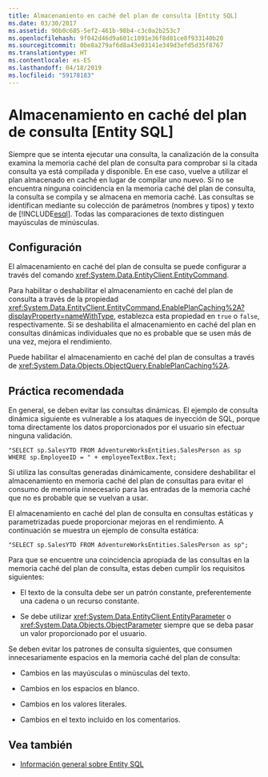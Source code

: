 ```yaml
---
title: Almacenamiento en caché del plan de consulta [Entity SQL]
ms.date: 03/30/2017
ms.assetid: 90b0c685-5ef2-461b-98b4-c3c0a2b253c7
ms.openlocfilehash: 9f042d46d9a601c1091e36f8d81ce8f933140b20
ms.sourcegitcommit: 0be8a279af6d8a43e03141e349d3efd5d35f8767
ms.translationtype: HT
ms.contentlocale: es-ES
ms.lasthandoff: 04/18/2019
ms.locfileid: "59178183"
---
```

# <a name="query-plan-caching-entity-sql"></a>Almacenamiento en caché del plan de consulta [Entity SQL]
Siempre que se intenta ejecutar una consulta, la canalización de la consulta examina la memoria caché del plan de consulta para comprobar si la citada consulta ya está compilada y disponible. En ese caso, vuelve a utilizar el plan almacenado en caché en lugar de compilar uno nuevo. Si no se encuentra ninguna coincidencia en la memoria caché del plan de consulta, la consulta se compila y se almacena en memoria caché. Las consultas se identifican mediante su colección de parámetros (nombres y tipos) y texto de [!INCLUDE[esql](../../../../../../includes/esql-md.md)]. Todas las comparaciones de texto distinguen mayúsculas de minúsculas.  
  
## <a name="configuration"></a>Configuración  
 El almacenamiento en caché del plan de consulta se puede configurar a través del comando <xref:System.Data.EntityClient.EntityCommand>.  
  
 Para habilitar o deshabilitar el almacenamiento en caché del plan de consulta a través de la propiedad <xref:System.Data.EntityClient.EntityCommand.EnablePlanCaching%2A?displayProperty=nameWithType>, establezca esta propiedad en `true` o `false`, respectivamente. Si se deshabilita el almacenamiento en caché del plan en consultas dinámicas individuales que no es probable que se usen más de una vez, mejora el rendimiento.  
  
 Puede habilitar el almacenamiento en caché del plan de consultas a través de <xref:System.Data.Objects.ObjectQuery.EnablePlanCaching%2A>.  
  
## <a name="recommended-practice"></a>Práctica recomendada  
 En general, se deben evitar las consultas dinámicas. El ejemplo de consulta dinámica siguiente es vulnerable a los ataques de inyección de SQL, porque toma directamente los datos proporcionados por el usuario sin efectuar ninguna validación.  
  
 `"SELECT sp.SalesYTD FROM AdventureWorksEntities.SalesPerson as sp WHERE sp.EmployeeID = " + employeeTextBox.Text;`  
  
 Si utiliza las consultas generadas dinámicamente, considere deshabilitar el almacenamiento en memoria caché del plan de consultas para evitar el consumo de memoria innecesario para las entradas de la memoria caché que no es probable que se vuelvan a usar.  
  
 El almacenamiento en caché del plan de consulta en consultas estáticas y parametrizadas puede proporcionar mejoras en el rendimiento. A continuación se muestra un ejemplo de consulta estática:  
  
```  
"SELECT sp.SalesYTD FROM AdventureWorksEntities.SalesPerson as sp";  
```  
  
 Para que se encuentre una coincidencia apropiada de las consultas en la memoria caché del plan de consulta, estas deben cumplir los requisitos siguientes:  
  
-   El texto de la consulta debe ser un patrón constante, preferentemente una cadena o un recurso constante.  
  
-   Se debe utilizar <xref:System.Data.EntityClient.EntityParameter> o <xref:System.Data.Objects.ObjectParameter> siempre que se deba pasar un valor proporcionado por el usuario.  
  
 Se deben evitar los patrones de consulta siguientes, que consumen innecesariamente espacios en la memoria caché del plan de consulta:  
  
-   Cambios en las mayúsculas o minúsculas del texto.  
  
-   Cambios en los espacios en blanco.  
  
-   Cambios en los valores literales.  
  
-   Cambios en el texto incluido en los comentarios.  
  
## <a name="see-also"></a>Vea también

- [Información general sobre Entity SQL](../../../../../../docs/framework/data/adonet/ef/language-reference/entity-sql-overview.md)
